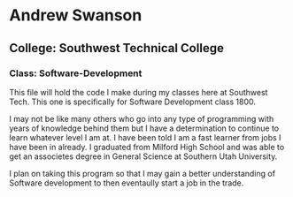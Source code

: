 # Andrew Swanson
## College: Southwest Technical College
### Class: Software-Development

This file will hold the code I make during my classes here at Southwest Tech. This one is specifically for Software Development class 1800.

I may not be like many others who go into any type of programming with years of knowledge behind them but I have a determination to continue to learn whatever level I am at. I have been told I am a fast learner from jobs I have been in already. I graduated from Milford High School and was able to get an associetes degree in General Science at Southern Utah University.

I plan on taking this program so that I may gain a better understanding of Software development to then eventaully start a job in the trade.
